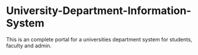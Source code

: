 # University-Department-Information-System
This is an complete portal for a universities department system for students, faculty and admin.
